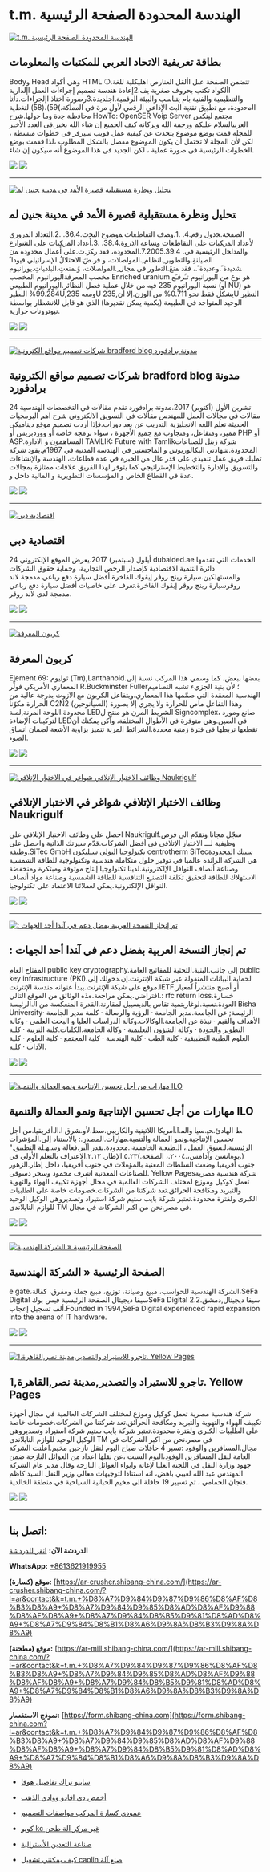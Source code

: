 # t.m. الهندسة المحدودة الصفحة الرئيسية

<a href="https://swt.shibang-china.com/?l=ar&img&k=t.m.+%D8%A7%D9%84%D9%87%D9%86%D8%AF%D8%B3%D8%A9+%D8%A7%D9%84%D9%85%D8%AD%D8%AF%D9%88%D8%AF%D8%A9+%D8%A7%D9%84%D8%B5%D9%81%D8%AD%D8%A9+%D8%A7%D9%84%D8%B1%D8%A6%D9%8A%D8%B3%D9%8A%D8%A9" target="_blank">![t.m. الهندسة المحدودة الصفحة الرئيسية](http://static.shibang-china.com/all-800x300/355.jpg)</a>

## بطاقة تعريفية الاتحاد العربي للمكتبات والمعلومات
Bodyو Head وهي أكواد HTML تتضمن الصفحة عىل األقل العنارص اهليكلية للغة.❍ األكواد تكتب بحروف صغرية يف.2إعادة هندسة تصميم إجراءات العمل اإلدارية والتنظيمية والفنية بام يتناسب والبيئة الرقمية.اجلديدة.3رضورة اختاذ اإلجراءات.دﻟﺗﺎ اﻟﻣﺣدودة، ﻣﻊ ﺗطﺑﯾق ﺗﻘﻧﯾﺔ اﻟﺑث اﻹذاﻋﻲ اﻟرﻗﻣﻲ ﻷول ﻣرة ﻓﻲ اﻟﻣﻣﻟﮐﺔ.)59)،(58) ﻟﺗﻐطﯾﺔ ﻣﺣﺎﻓظﺔ ﺟدة وﻣﺎ ﺣوﻟﮭﺎ.شرح HowTo: OpenSER Voip Server مجتمع لينكس العربيالسلام عليكم ورحمة الله وبركاته كيف الجميع إن شاء الله بخير.فى العدد الأخير للمجلة قمت بوضع موضوع يتحدث عن كيفية عمل فويب سيرفر فى خطوات مبسطة ، لكن لأن المجلة لا تحتمل أن يكون الموضوع مفصل بالشكل المطلوب ،لذا فقمت بوضع الخطوات الرئيسية فى صورة عملية ، لكن الجديد فى هذا الموضوع أنه سيكون إن شاء.


<a href="https://whatsapp.shibangsoft.com/WhatsApp.php" target="_blank" title="WhatsApp">![](http://static.shibang-china.com/icon/whatsapp.png)</a> <a href="https://swt.shibang-china.com/?l=ar&icon&k=t.m.+%D8%A7%D9%84%D9%87%D9%86%D8%AF%D8%B3%D8%A9+%D8%A7%D9%84%D9%85%D8%AD%D8%AF%D9%88%D8%AF%D8%A9+%D8%A7%D9%84%D8%B5%D9%81%D8%AD%D8%A9+%D8%A7%D9%84%D8%B1%D8%A6%D9%8A%D8%B3%D9%8A%D8%A9" target="_blank">![](http://static.shibang-china.com/icon/chat-ar.png)</a>

---

<a href="https://swt.shibang-china.com/?l=ar&img&k=t.m.+%D8%A7%D9%84%D9%87%D9%86%D8%AF%D8%B3%D8%A9+%D8%A7%D9%84%D9%85%D8%AD%D8%AF%D9%88%D8%AF%D8%A9+%D8%A7%D9%84%D8%B5%D9%81%D8%AD%D8%A9+%D8%A7%D9%84%D8%B1%D8%A6%D9%8A%D8%B3%D9%8A%D8%A9" target="_blank">![ﺘﺤﻠﻴل ﻭﻨﻅﺭﺓ ﻤﺴﺘﻘﺒﻠﻴﺔ ﻗﺼﻴﺭﺓ ﺍﻷﻤﺩ ﻓﻲ ﻤﺩﻴﻨﺔ ﺠﻨﻴﻥ ﻟﻤ](http://static.shibang-china.com/all-800x300/1275.jpg)</a>

## ﺘﺤﻠﻴل ﻭﻨﻅﺭﺓ ﻤﺴﺘﻘﺒﻠﻴﺔ ﻗﺼﻴﺭﺓ ﺍﻷﻤﺩ ﻓﻲ ﻤﺩﻴﻨﺔ ﺠﻨﻴﻥ ﻟﻤ
ﺍﻟﺼﻔﺤﺔ.ﺠﺩﻭل ﺭﻗﻡ.4. .1.ﻭﺼﻑ ﺍﻟﺘﻘﺎﻁﻌﺎﺕ ﻤﻭﻀﻭﻉ ﺍﻟﺒﺤﺙ.36.4. .2.ﺍﻟﺘﻌﺩﺍﺩ ﺍﻟﻤﺭﻭﺭﻱ ﻷﻋﺩﺍﺩ ﺍﻟﻤﺭﻜﺒﺎﺕ ﻋﻠﻰ ﺍﻟﺘﻘﺎﻁﻌﺎﺕ ﻭﺴﺎﻋﺔ ﺍﻟﺫﺭﻭﺓ.38.4. .3.ﺃﻋﺩﺍﺩ ﺍﻟﻤﺭﻜﺒﺎﺕ ﻋﻠﻰ ﺍﻟﺸﻭﺍﺭﻉ ﻭﺍﻟﻤﺩﺍﺨل ﺍﻟﺭﺌﻴﺴﻴﺔ ﻓﻲ. 7.2005.39.4.ﺍﻟﻤﺤﺩﻭﺩﺓ، ﻓﻘﺩ ﺭﻜﺯ.ﺕ.ﻋﻠﻰ ﺃﻋﻤﺎل ﻤﺤﺩﻭﺩﺓ ﻤﻥ ﺍﻟﺼﻴﺎﻨﺔِ.ﻭﺍﻟﺘﻁﻭﻴﺭﹺ.ﻟﻨﻅﺎﻡﹺ.ﺍﻟﻤﻭﺍﺼﻼﺕ، ﻭ ﻓﺭ.ﺽَ.ﺍﻻﺤﺘﻼلُ.ﺍﻹﺴﺭﺍﺌﻴﻠﻲ ﻗﻴﻭﺩﺍﹰ ﺸﺩﻴﺩﺓﹰ.ﻭﻋﺩﻴﺩﺓﹰ.، ﻓﻘﺩ ﻤﻨﻊَ.ﺍﻟﺘﻁﻭﺭ ﻓﻲ ﻤﺠﺎلﹺ.ﺍﻟﻤﻭﺍﺼﻼﺕ، ﻭُ.ﻤﻨﻌﺕِ.ﺍﻟﺒﻠﺩﻴﺎﺕِ.يورانيوم مخصب المعرفةاليورانيوم المخصب Enriched uranium هو نوع من اليورانيوم تـُرفـَع نسبة اليورانيوم 235 فيه من خلال عملية فصل النظائر.اليورانيوم الطبيعي (أو NU) هو 99.284% النظيرU,ومعه 235U يشكل فقط نحو 0.711% من الوزن.إلا أن,235U النظير الوحيد المتواجد في الطبيعة (بكمية يمكن تقديرها) الذي هو قابل للانشطار بواسطة نيوترونات حرارية.


<a href="https://whatsapp.shibangsoft.com/WhatsApp.php" target="_blank" title="WhatsApp">![](http://static.shibang-china.com/icon/whatsapp.png)</a> <a href="https://swt.shibang-china.com/?l=ar&icon&k=t.m.+%D8%A7%D9%84%D9%87%D9%86%D8%AF%D8%B3%D8%A9+%D8%A7%D9%84%D9%85%D8%AD%D8%AF%D9%88%D8%AF%D8%A9+%D8%A7%D9%84%D8%B5%D9%81%D8%AD%D8%A9+%D8%A7%D9%84%D8%B1%D8%A6%D9%8A%D8%B3%D9%8A%D8%A9" target="_blank">![](http://static.shibang-china.com/icon/chat-ar.png)</a>

---

<a href="https://swt.shibang-china.com/?l=ar&img&k=t.m.+%D8%A7%D9%84%D9%87%D9%86%D8%AF%D8%B3%D8%A9+%D8%A7%D9%84%D9%85%D8%AD%D8%AF%D9%88%D8%AF%D8%A9+%D8%A7%D9%84%D8%B5%D9%81%D8%AD%D8%A9+%D8%A7%D9%84%D8%B1%D8%A6%D9%8A%D8%B3%D9%8A%D8%A9" target="_blank">![شركات تصميم مواقع الكترونية bradford blog مدونة برادفورد](http://static.shibang-china.com/all-800x300/1074.jpg)</a>

## شركات تصميم مواقع الكترونية bradford blog مدونة برادفورد
24 تشرين الأول (أكتوبر) 2017.مدونة برادفورد تقدم مقالات في التخصصات الهندسية مقالات في مجالات العمل للمهندس مقالات في التسويق الالكتروني شرح اهم البرمجيات الحديثة تعلم اللغه الانجليزية التدريب عن بعد دورات.فإذا أردت تصميم موقع ديناميكي مميز، ومتفاعل، ومتجاوب مع جميع الأجهزة ، سواء برمجة خاصة أو ووردبريس أو PHP أو ASP.المساهمون و الادارة TAMLIK: Future with Tamlikشركة زينل للصناعات المحدودة.شهادتي البكالوريوس و الماجستير في الهندسة المدنية في 1967م.يقود شركة تمليك فريق عمل تنفيذي على قدر عال من الخبرة في عدة قطاعات، الهندسة والإنشاءات والتسويق والإدارة والتخطيط الإستراتيجي كما يتوفر لهذا الفريق علاقات ممتازة بمجالات عدة في القطاع الخاص و المؤسسات التطويرية و المالية داخل و.


<a href="https://whatsapp.shibangsoft.com/WhatsApp.php" target="_blank" title="WhatsApp">![](http://static.shibang-china.com/icon/whatsapp.png)</a> <a href="https://swt.shibang-china.com/?l=ar&icon&k=t.m.+%D8%A7%D9%84%D9%87%D9%86%D8%AF%D8%B3%D8%A9+%D8%A7%D9%84%D9%85%D8%AD%D8%AF%D9%88%D8%AF%D8%A9+%D8%A7%D9%84%D8%B5%D9%81%D8%AD%D8%A9+%D8%A7%D9%84%D8%B1%D8%A6%D9%8A%D8%B3%D9%8A%D8%A9" target="_blank">![](http://static.shibang-china.com/icon/chat-ar.png)</a>

---

<a href="https://swt.shibang-china.com/?l=ar&img&k=t.m.+%D8%A7%D9%84%D9%87%D9%86%D8%AF%D8%B3%D8%A9+%D8%A7%D9%84%D9%85%D8%AD%D8%AF%D9%88%D8%AF%D8%A9+%D8%A7%D9%84%D8%B5%D9%81%D8%AD%D8%A9+%D8%A7%D9%84%D8%B1%D8%A6%D9%8A%D8%B3%D9%8A%D8%A9" target="_blank">![اقتصادية دبي](http://static.shibang-china.com/all-800x300/189.jpg)</a>

## اقتصادية دبي
24 أيلول (سبتمبر) 2017.يعرض الموقع الإلكتروني dubaided.ae الخدمات التي تقدمها دائرة التنمية الاقتصادية كإصدار الرخص التجارية، وحماية حقوق الشركات والمستهلكين.سيارة رينج روڤر إيڤوك الفاخرة أفضل سيارة دفع رباعي مدمجة لاند روڤرسيارة رينج روڤر إيڤوك الفاخرة.تعرف على خاصيات أفضل سيارة دفع رباعي مدمجة لدى لاند روڤر.


<a href="https://whatsapp.shibangsoft.com/WhatsApp.php" target="_blank" title="WhatsApp">![](http://static.shibang-china.com/icon/whatsapp.png)</a> <a href="https://swt.shibang-china.com/?l=ar&icon&k=t.m.+%D8%A7%D9%84%D9%87%D9%86%D8%AF%D8%B3%D8%A9+%D8%A7%D9%84%D9%85%D8%AD%D8%AF%D9%88%D8%AF%D8%A9+%D8%A7%D9%84%D8%B5%D9%81%D8%AD%D8%A9+%D8%A7%D9%84%D8%B1%D8%A6%D9%8A%D8%B3%D9%8A%D8%A9" target="_blank">![](http://static.shibang-china.com/icon/chat-ar.png)</a>

---

<a href="https://swt.shibang-china.com/?l=ar&img&k=t.m.+%D8%A7%D9%84%D9%87%D9%86%D8%AF%D8%B3%D8%A9+%D8%A7%D9%84%D9%85%D8%AD%D8%AF%D9%88%D8%AF%D8%A9+%D8%A7%D9%84%D8%B5%D9%81%D8%AD%D8%A9+%D8%A7%D9%84%D8%B1%D8%A6%D9%8A%D8%B3%D9%8A%D8%A9" target="_blank">![كربون المعرفة](http://static.shibang-china.com/all-800x300/1407.jpg)</a>

## كربون المعرفة
Element 69: ثوليوم (Tm),Lanthanoid.بعضها ببعض، كما وسمي هذا المركب نسبة إلى المعماري الأمريكي فولِّر R.Buckminster Fuller؛ لأن بنية الجزيء تشبه التصاميم الهندسية المعقدة التي صمَّمها هذا المعماري.ويتفاعل الكربون مع الآزوت بدرجة عالية من الحرارة مكوّناً C2N2 (السيانوجين) وهذا التفاعل ماص للحرارة ولا يجري إلا بصورة محدودة.اللوحة المرنة,لمبة LEDالشريط المرن هو منتج ل Signcomplex، صانع ومورد لتركيبات الإضاءة LEDفي الصين.وهي متوفرة في الأطوال المختلفة، وآكن يمكنك أن تقطعها تربطها في فترة زمنية محددة.الشرائط المرنة تتميز بزاوية الأشعة لضمان اتساق الضوء.


<a href="https://whatsapp.shibangsoft.com/WhatsApp.php" target="_blank" title="WhatsApp">![](http://static.shibang-china.com/icon/whatsapp.png)</a> <a href="https://swt.shibang-china.com/?l=ar&icon&k=t.m.+%D8%A7%D9%84%D9%87%D9%86%D8%AF%D8%B3%D8%A9+%D8%A7%D9%84%D9%85%D8%AD%D8%AF%D9%88%D8%AF%D8%A9+%D8%A7%D9%84%D8%B5%D9%81%D8%AD%D8%A9+%D8%A7%D9%84%D8%B1%D8%A6%D9%8A%D8%B3%D9%8A%D8%A9" target="_blank">![](http://static.shibang-china.com/icon/chat-ar.png)</a>

---

<a href="https://swt.shibang-china.com/?l=ar&img&k=t.m.+%D8%A7%D9%84%D9%87%D9%86%D8%AF%D8%B3%D8%A9+%D8%A7%D9%84%D9%85%D8%AD%D8%AF%D9%88%D8%AF%D8%A9+%D8%A7%D9%84%D8%B5%D9%81%D8%AD%D8%A9+%D8%A7%D9%84%D8%B1%D8%A6%D9%8A%D8%B3%D9%8A%D8%A9" target="_blank">![وظائف الاختبار الإتلافي شواغر في الاختبار الإتلافي Naukrigulf](http://static.shibang-china.com/all-800x300/488.jpg)</a>

## وظائف الاختبار الإتلافي شواغر في الاختبار الإتلافي Naukrigulf
احصل على وظائف الاختبار الإتلافي على Naukrigulf.سجّل مجانا وتقدّم الى فرص وظيفية لـــ الاختبار الإتلافي في أفضل الشركات.قدّم سيرتك الذاتية واحصل على وظيفة.SiTec GmbH تكنولوجيا البولي سيليكون centrotherm SiTecسيتك المحدودة هي الشركة الرائدة عالميا في توفير حلول متكاملة هندسية وتكنولوجية للطاقة الشمسية وصناعة أنصاف النواقل الإلكترونية.لدينا تكنولوجيا إنتاج موثوقة ومبتكرة ومنخفضة الاستهلاك للطاقة لتحقيق تكلفة التصنيع التنافسية للطاقة الشمسية وصناعة مواد أنصاف النواقل الإلكترونية.يمكن لعملائنا الاعتماد على تكنولوجيا.


<a href="https://whatsapp.shibangsoft.com/WhatsApp.php" target="_blank" title="WhatsApp">![](http://static.shibang-china.com/icon/whatsapp.png)</a> <a href="https://swt.shibang-china.com/?l=ar&icon&k=t.m.+%D8%A7%D9%84%D9%87%D9%86%D8%AF%D8%B3%D8%A9+%D8%A7%D9%84%D9%85%D8%AD%D8%AF%D9%88%D8%AF%D8%A9+%D8%A7%D9%84%D8%B5%D9%81%D8%AD%D8%A9+%D8%A7%D9%84%D8%B1%D8%A6%D9%8A%D8%B3%D9%8A%D8%A9" target="_blank">![](http://static.shibang-china.com/icon/chat-ar.png)</a>

---

<a href="https://swt.shibang-china.com/?l=ar&img&k=t.m.+%D8%A7%D9%84%D9%87%D9%86%D8%AF%D8%B3%D8%A9+%D8%A7%D9%84%D9%85%D8%AD%D8%AF%D9%88%D8%AF%D8%A9+%D8%A7%D9%84%D8%B5%D9%81%D8%AD%D8%A9+%D8%A7%D9%84%D8%B1%D8%A6%D9%8A%D8%B3%D9%8A%D8%A9" target="_blank">![: ﺗﻢ إﻧﺠﺎز اﻟﻨﺴﺨﺔ اﻟﻌﺮﺑﻴﺔ ﺑﻔﻀﻞ دﻋﻢ ﻓﻲ آﻨﺪا أﺣﺪ اﻟﺠﻬﺎت](http://static.shibang-china.com/all-800x300/913.jpg)</a>

## : ﺗﻢ إﻧﺠﺎز اﻟﻨﺴﺨﺔ اﻟﻌﺮﺑﻴﺔ ﺑﻔﻀﻞ دﻋﻢ ﻓﻲ آﻨﺪا أﺣﺪ اﻟﺠﻬﺎت
اﻟﻤﻔﺘﺎح اﻟﻌﺎم public key cryptography.إﻟﻰ ﺟﺎﻧﺐ.اﻟﺒﻨﻴﺔ.اﻟﺘﺤﺘﻴﺔ ﻟﻠﻤﻔﺎﺗﻴﺢ اﻟﻌﺎﻣﺔ public key infrastructure (PKI).ﻟﺤﻤﺎﻳﺔ.اﻟﺒﻴﺎﻧﺎت اﻟﻤﻨﻘﻮﻟﺔ ﻋﺒﺮ ﺷﺒﻜﺔ اﻹﻧﺘﺮﻧﺖ.إن.دﺧﻮﻟﻚ إﻟﻰ ﻣﻮﻗﻊ ﻋﻠﻰ ﺷﺒﻜﺔ اﻹﻧﺘﺮﻧﺖ.ﻳﺒﺪأ ﻋﻨﻮاﻧﻪ.هﻨﺪﺳﺔ اﻹﻧﺘﺮﻧﺖ.IETF.أو أﺻﺒﺢ.ﻣﻨﺘﺸﺮاً آﻤﻌﻴﺎر اﻓﺘﺮاﺿﻲ.ﻳﻤﻜﻦ ﻣﺮاﺟﻌﺔ.هﺬﻩ اﻟﻮﺛﺎﺋﻖ ﻣﻦ اﻟﻤﻮﻗﻊ اﻟﺘﺎﻟﻲ.: rfc return loss.ﺧﺴﺎرة اﻟﻌﻮدة.ﻧﺴﺒﺔ.ﻟﻮﻏﺎرﻳﺘﻤﻴﺔ ﺗﻘﺎس ﺑﺎﻟﺪﻳﺴﻴﺒﻞ ﻟﻤﻘﺎرﻧﺔ.اﻟﻘﺪرة اﻟﻤﻨﻌﻜﺴﺔ ﻣﻦ اﻟ.الرئيسة Bisha Universityالرئيسة; عن الجامعة.مدير الجامعة &middot; الرؤية والرسالة &middot; كلمة مدير الجامعة &middot; الأهداف والقيم &middot; نبذة عن الجامعة.الوكالات.وكالة الدراسات العليا و البحث العلمي &middot; وكالة التطوير والجودة &middot; وكالة الشؤون التعليمية &middot; وكالة الجامعة.الكليات.كلية التربية &middot; كلية العلوم الطبية التطبيقية &middot; كلية الطب &middot; كلية الهندسة &middot; كلية المجتمع &middot; كلية العلوم &middot; كلية الآداب &middot; كلية.


<a href="https://whatsapp.shibangsoft.com/WhatsApp.php" target="_blank" title="WhatsApp">![](http://static.shibang-china.com/icon/whatsapp.png)</a> <a href="https://swt.shibang-china.com/?l=ar&icon&k=t.m.+%D8%A7%D9%84%D9%87%D9%86%D8%AF%D8%B3%D8%A9+%D8%A7%D9%84%D9%85%D8%AD%D8%AF%D9%88%D8%AF%D8%A9+%D8%A7%D9%84%D8%B5%D9%81%D8%AD%D8%A9+%D8%A7%D9%84%D8%B1%D8%A6%D9%8A%D8%B3%D9%8A%D8%A9" target="_blank">![](http://static.shibang-china.com/icon/chat-ar.png)</a>

---

<a href="https://swt.shibang-china.com/?l=ar&img&k=t.m.+%D8%A7%D9%84%D9%87%D9%86%D8%AF%D8%B3%D8%A9+%D8%A7%D9%84%D9%85%D8%AD%D8%AF%D9%88%D8%AF%D8%A9+%D8%A7%D9%84%D8%B5%D9%81%D8%AD%D8%A9+%D8%A7%D9%84%D8%B1%D8%A6%D9%8A%D8%B3%D9%8A%D8%A9" target="_blank">![مهارات من أجل تحسين الإنتاجية ونمو العمالة والتنمية ILO](http://static.shibang-china.com/all-800x300/986.jpg)</a>

## مهارات من أجل تحسين الإنتاجية ونمو العمالة والتنمية ILO
ﻂ اﻟﻬﺎدئ.ﺤﻴ.ﺳﻴﺎ واﻟﻤ.ﺁ.أﻣﺮﻳﻜﺎ اﻟﻼﺗﻴﻨﻴﺔ واﻟﻜﺎرﻳﺒﻲ.ﺳﻂ.ﻷو.ﺸﺮق ا.اﻟ.أﻓﺮﻳﻘﻴﺎ.ﻣﻦ أﺟﻞ ﺗﺤﺴﻴﻦ اﻹﻧﺘﺎﺟﻴﺔ.وﻧﻤﻮ اﻟﻌﻤﺎﻟﺔ واﻟﺘﻨﻤﻴﺔ.ﻣﻬﺎرات.اﻟﻤﺼﺪر.: ﺑﺎﻻﺳﺘﻨﺎد إﻟﻰ.اﻟﻤﺆﺷﺮات اﻟﺮﺋﻴﺴﻴﺔ.ﻟ.ﺴﻮق اﻟﻌﻤﻞ.، اﻟ.ﻄﺒﻌ.ﺔ اﻟﺨﺎﻣﺴﺔ،.ﻣﺤﺪودة.ﺑﻘﺪر أآﺒﺮ.ﻓﻌﺎﻟﺔ وﺳ.ﻬ.ﻠﺔ اﻟﺘﻄﺒﻴﻖ.&quot; (.ﻳﻮهﺎﻧﺴﻦ وﺁداﻣﺲ،.٢٠٠٤.، اﻟﺼﻔﺤﺔ.)٥.٢٣.اﻹﻃﺎر. ٢.١٢.اﻻﻋﺘﺮاف ﺑﺎﻟﺘﻌﻠﻢ اﻷوﻟﻲ ﻓﻲ ﺟﻨﻮب أﻓﺮﻳﻘﻴﺎ.وﺿﻌﺖ اﻟﺴﻠﻄﺎت اﻟﻤﻌﻨﻴﺔ ﺑﺎﻟﻤﺆهﻼت ﻓﻲ ﺟﻨﻮب أﻓﺮﻳﻘﻴﺎ، داﺧﻞ إﻃﺎر.الزهور للصناعات المعدنية اشرف محمود وسحر دسوقى. Yellow Pagesشركة هندسية مصرية تعمل كوكيل وموزع لمختلف الشركات العالمية في مجال أجهزة تكييف الهواء والتهوية والتبريد ومكافحة الحرائق.تعد شركتنا من الشركات.خصومات خاصة على الطلبيات الكبرى ولفترة محدودة.تعتبر شركة بايب ستيم شركة استيراد وتصديروهى الوكيل الوحيد للوازم التايلاندى TM فى مصر.نحن من اكبر الشركات في مجال.


<a href="https://whatsapp.shibangsoft.com/WhatsApp.php" target="_blank" title="WhatsApp">![](http://static.shibang-china.com/icon/whatsapp.png)</a> <a href="https://swt.shibang-china.com/?l=ar&icon&k=t.m.+%D8%A7%D9%84%D9%87%D9%86%D8%AF%D8%B3%D8%A9+%D8%A7%D9%84%D9%85%D8%AD%D8%AF%D9%88%D8%AF%D8%A9+%D8%A7%D9%84%D8%B5%D9%81%D8%AD%D8%A9+%D8%A7%D9%84%D8%B1%D8%A6%D9%8A%D8%B3%D9%8A%D8%A9" target="_blank">![](http://static.shibang-china.com/icon/chat-ar.png)</a>

---

<a href="https://swt.shibang-china.com/?l=ar&img&k=t.m.+%D8%A7%D9%84%D9%87%D9%86%D8%AF%D8%B3%D8%A9+%D8%A7%D9%84%D9%85%D8%AD%D8%AF%D9%88%D8%AF%D8%A9+%D8%A7%D9%84%D8%B5%D9%81%D8%AD%D8%A9+%D8%A7%D9%84%D8%B1%D8%A6%D9%8A%D8%B3%D9%8A%D8%A9" target="_blank">![الصفحة الرئيسية « الشركة الهندسية](http://static.shibang-china.com/all-800x300/1172.jpg)</a>

## الصفحة الرئيسية « الشركة الهندسية
e gate،الشركة الهندسية للحواسب، مبيع وصيانة، توزيع، مبيع جملة ومفرق، كفالة،SeFa Digital سيفا ديجيتال الصفحة الرئيسية فيس بوكSeFa Digital سيفا ديجيتال,دمشق.2.2 ألف تسجيل إعجاب.Founded in 1994,SeFa Digital experienced rapid expansion into the arena of IT hardware.


<a href="https://whatsapp.shibangsoft.com/WhatsApp.php" target="_blank" title="WhatsApp">![](http://static.shibang-china.com/icon/whatsapp.png)</a> <a href="https://swt.shibang-china.com/?l=ar&icon&k=t.m.+%D8%A7%D9%84%D9%87%D9%86%D8%AF%D8%B3%D8%A9+%D8%A7%D9%84%D9%85%D8%AD%D8%AF%D9%88%D8%AF%D8%A9+%D8%A7%D9%84%D8%B5%D9%81%D8%AD%D8%A9+%D8%A7%D9%84%D8%B1%D8%A6%D9%8A%D8%B3%D9%8A%D8%A9" target="_blank">![](http://static.shibang-china.com/icon/chat-ar.png)</a>

---

<a href="https://swt.shibang-china.com/?l=ar&img&k=t.m.+%D8%A7%D9%84%D9%87%D9%86%D8%AF%D8%B3%D8%A9+%D8%A7%D9%84%D9%85%D8%AD%D8%AF%D9%88%D8%AF%D8%A9+%D8%A7%D9%84%D8%B5%D9%81%D8%AD%D8%A9+%D8%A7%D9%84%D8%B1%D8%A6%D9%8A%D8%B3%D9%8A%D8%A9" target="_blank">![تاجرو للاستيراد والتصدير,مدينة نصر,القاهرة,1. Yellow Pages](http://static.shibang-china.com/all-800x300/1236.jpg)</a>

## تاجرو للاستيراد والتصدير,مدينة نصر,القاهرة,1. Yellow Pages
شركة هندسية مصرية تعمل كوكيل وموزع لمختلف الشركات العالمية في مجال أجهزة تكييف الهواء والتهوية والتبريد ومكافحة الحرائق.تعد شركتنا من الشركات.خصومات خاصة على الطلبيات الكبرى ولفترة محدودة.تعتبر شركة بايب ستيم شركة استيراد وتصديروهى الوكيل الوحيد للوازم التايلاندى TM فى مصر.نحن من اكبر الشركات في مجال.المسافرين والوفود :تسير 4 حافلات صباح اليوم لنقل نازحين مخيم.اعلنت الشركة العامة لنقل المسافرين الوفود،اليوم السبت ،عن نقلها اعداد من العوائل النازحة ضمن جهود وزارة النقل في اللجنة العليا لإغاثة وايواء العوائل النازحة وقال مدير عام الشركة المهندس عبد الله لعيبي باهض، انه استنادا لتوجيهات معالي وزير النقل السيد كاظم فنجان الحمامي ، تم تسيير 19 حافلة الى مخيم الحبانية السياحية في منطقة الخالدية.


<a href="https://whatsapp.shibangsoft.com/WhatsApp.php" target="_blank" title="WhatsApp">![](http://static.shibang-china.com/icon/whatsapp.png)</a> <a href="https://swt.shibang-china.com/?l=ar&icon&k=t.m.+%D8%A7%D9%84%D9%87%D9%86%D8%AF%D8%B3%D8%A9+%D8%A7%D9%84%D9%85%D8%AD%D8%AF%D9%88%D8%AF%D8%A9+%D8%A7%D9%84%D8%B5%D9%81%D8%AD%D8%A9+%D8%A7%D9%84%D8%B1%D8%A6%D9%8A%D8%B3%D9%8A%D8%A9" target="_blank">![](http://static.shibang-china.com/icon/chat-ar.png)</a>

---
## اتصل بنا:

**الدردشة الآن:** [انقر للدردشة](https://swt.shibang-china.com?l=ar&contact&k=t.m.+%D8%A7%D9%84%D9%87%D9%86%D8%AF%D8%B3%D8%A9+%D8%A7%D9%84%D9%85%D8%AD%D8%AF%D9%88%D8%AF%D8%A9+%D8%A7%D9%84%D8%B5%D9%81%D8%AD%D8%A9+%D8%A7%D9%84%D8%B1%D8%A6%D9%8A%D8%B3%D9%8A%D8%A9)

**WhatsApp:**  [+8613621919955](https://whatsapp.shibangsoft.com/WhatsApp.php)

**موقع (كسارة):** [https://ar-crusher.shibang-china.com/](https://ar-crusher.shibang-china.com/?l=ar&contact&k=t.m.+%D8%A7%D9%84%D9%87%D9%86%D8%AF%D8%B3%D8%A9+%D8%A7%D9%84%D9%85%D8%AD%D8%AF%D9%88%D8%AF%D8%A9+%D8%A7%D9%84%D8%B5%D9%81%D8%AD%D8%A9+%D8%A7%D9%84%D8%B1%D8%A6%D9%8A%D8%B3%D9%8A%D8%A9)

**موقع (مطحنة):** [https://ar-mill.shibang-china.com/](https://ar-mill.shibang-china.com/?l=ar&contact&k=t.m.+%D8%A7%D9%84%D9%87%D9%86%D8%AF%D8%B3%D8%A9+%D8%A7%D9%84%D9%85%D8%AD%D8%AF%D9%88%D8%AF%D8%A9+%D8%A7%D9%84%D8%B5%D9%81%D8%AD%D8%A9+%D8%A7%D9%84%D8%B1%D8%A6%D9%8A%D8%B3%D9%8A%D8%A9)

**نموذج الاستفسار:** [https://form.shibang-china.com](https://form.shibang-china.com?l=ar&contact&k=t.m.+%D8%A7%D9%84%D9%87%D9%86%D8%AF%D8%B3%D8%A9+%D8%A7%D9%84%D9%85%D8%AD%D8%AF%D9%88%D8%AF%D8%A9+%D8%A7%D9%84%D8%B5%D9%81%D8%AD%D8%A9+%D8%A7%D9%84%D8%B1%D8%A6%D9%8A%D8%B3%D9%8A%D8%A9)

* [ساينو تراك تفاصيل هوفا](../27/%D8%B3%D8%A7%D9%8A%D9%86%D9%88%20%D8%AA%D8%B1%D8%A7%D9%83%20%D8%AA%D9%81%D8%A7%D8%B5%D9%8A%D9%84%20%D9%87%D9%88%D9%81%D8%A7.md)

* [أخمص دي افادو ووادي الذهب](../28/%D8%A3%D8%AE%D9%85%D8%B5%20%D8%AF%D9%8A%20%D8%A7%D9%81%D8%A7%D8%AF%D9%88%20%D9%88%D9%88%D8%A7%D8%AF%D9%8A%20%D8%A7%D9%84%D8%B0%D9%87%D8%A8.md)

* [عمودي كسارة المركب مواصفات التصميم](../29/%D8%B9%D9%85%D9%88%D8%AF%D9%8A%20%D9%83%D8%B3%D8%A7%D8%B1%D8%A9%20%D8%A7%D9%84%D9%85%D8%B1%D9%83%D8%A8%20%D9%85%D9%88%D8%A7%D8%B5%D9%81%D8%A7%D8%AA%20%D8%A7%D9%84%D8%AA%D8%B5%D9%85%D9%8A%D9%85.md)

* [كويو kc غير مركز آلة طحن](../28/%D9%83%D9%88%D9%8A%D9%88%20kc%20%D8%BA%D9%8A%D8%B1%20%D9%85%D8%B1%D9%83%D8%B2%20%D8%A2%D9%84%D8%A9%20%D8%B7%D8%AD%D9%86.md)

* [صناعة التعدين الأسترالية](../29/%D8%B5%D9%86%D8%A7%D8%B9%D8%A9%20%D8%A7%D9%84%D8%AA%D8%B9%D8%AF%D9%8A%D9%86%20%D8%A7%D9%84%D8%A3%D8%B3%D8%AA%D8%B1%D8%A7%D9%84%D9%8A%D8%A9.md)

* [كيف يمكنني تشغيل caolin صنع آلة](../29/%D9%83%D9%8A%D9%81%20%D9%8A%D9%85%D9%83%D9%86%D9%86%D9%8A%20%D8%AA%D8%B4%D8%BA%D9%8A%D9%84%20caolin%20%D8%B5%D9%86%D8%B9%20%D8%A2%D9%84%D8%A9.md)